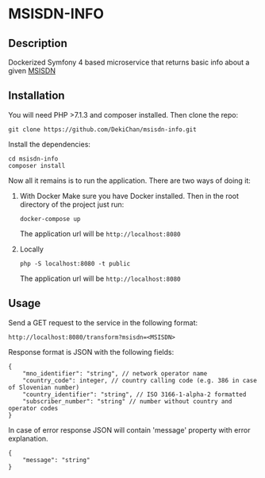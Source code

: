 # MSISDN-INFO

## Description

Dockerized Symfony 4 based microservice that returns basic info about a given [MSISDN](https://en.wikipedia.org/wiki/MSISDN)

## Installation

You will need PHP >7.1.3 and composer installed. Then clone the repo:
```
git clone https://github.com/DekiChan/msisdn-info.git
```

Install the dependencies:
```
cd msisdn-info
composer install
```

Now all it remains is to run the application. There are two ways of doing it:

1. With Docker
    Make sure you have Docker installed. Then in the root directory of the project just run:
    ```
    docker-compose up
    ```
    The application url will be `http://localhost:8080`

2. Locally
    ```
    php -S localhost:8080 -t public
    ```
    The application url will be `http://localhost:8080`

## Usage

Send a GET request to the service in the following format:

```
http://localhost:8080/transform?msisdn=<MSISDN>
```

Response format is JSON with the following fields:
```
{
    "mno_identifier": "string", // network operator name
    "country_code": integer, // country calling code (e.g. 386 in case of Slovenian number)
    "country_identifier": "string", // ISO 3166-1-alpha-2 formatted
    "subscriber_number": "string" // number without country and operator codes
}
```

In case of error response JSON will contain 'message' property with error explanation.
```
{
    "message": "string"
}
```
